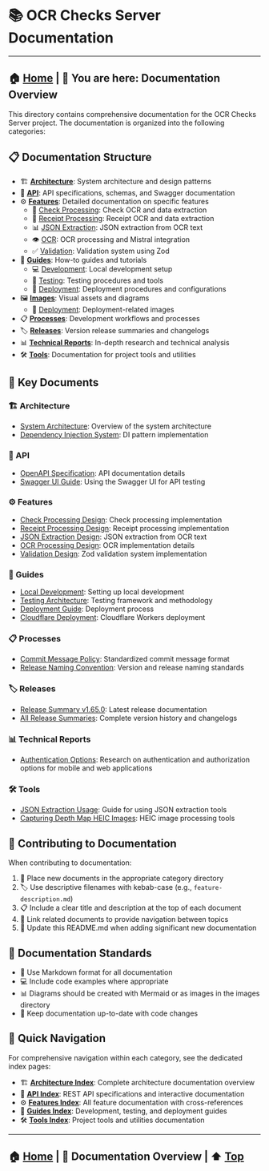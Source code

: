 # 📚 OCR Checks Server Documentation

---
**🏠 [Home](../README.md)** | **📖 You are here: Documentation Overview**
---

This directory contains comprehensive documentation for the OCR Checks Server project. The documentation is organized into the following categories:

## 📋 Documentation Structure

- 🏗️ [**Architecture**](./architecture/): System architecture and design patterns
- 🔌 [**API**](./api/): API specifications, schemas, and Swagger documentation
- ⚙️ [**Features**](./features/): Detailed documentation on specific features
  - 📄 [Check Processing](./features/check-processing/): Check OCR and data extraction
  - 🧾 [Receipt Processing](./features/receipt-processing/): Receipt OCR and data extraction
  - 📊 [JSON Extraction](./features/json-extraction/): JSON extraction from OCR text
  - 👁️ [OCR](./features/ocr/): OCR processing and Mistral integration
  - ✅ [Validation](./features/validation/): Validation system using Zod
- 📖 [**Guides**](./guides/): How-to guides and tutorials
  - 💻 [Development](./guides/development/): Local development setup
  - 🧪 [Testing](./guides/testing/): Testing procedures and tools
  - 🚀 [Deployment](./guides/deployment/): Deployment procedures and configurations
- 🖼️ [**Images**](./images/): Visual assets and diagrams
  - 🚀 [Deployment](./images/deployment/): Deployment-related images
- 📋 [**Processes**](./processes/): Development workflows and processes
- 🏷️ [**Releases**](./releases/): Version release summaries and changelogs
- 📊 [**Technical Reports**](./technical-reports/): In-depth research and technical analysis
- 🛠️ [**Tools**](./tools/): Documentation for project tools and utilities

## 🌟 Key Documents

### 🏗️ Architecture
- [System Architecture](./architecture/system-architecture.md): Overview of the system architecture
- [Dependency Injection System](./architecture/dependency-injection-system.md): DI pattern implementation

### 🔌 API
- [OpenAPI Specification](./api/openapi-specification.md): API documentation details
- [Swagger UI Guide](./api/swagger-ui-guide.md): Using the Swagger UI for API testing

### ⚙️ Features
- [Check Processing Design](./features/check-processing/check-processing-design.md): Check processing implementation
- [Receipt Processing Design](./features/receipt-processing/receipt-processing-design.md): Receipt processing implementation
- [JSON Extraction Design](./features/json-extraction/cloudflare-json-extractor-design.md): JSON extraction from OCR text
- [OCR Processing Design](./features/ocr/ocr-processing-design.md): OCR implementation details
- [Validation Design](./features/validation/zod-validation-design.md): Zod validation system implementation

### 📖 Guides
- [Local Development](./guides/development/local-development.md): Setting up local development
- [Testing Architecture](./guides/testing/testing-architecture.md): Testing framework and methodology
- [Deployment Guide](./guides/deployment/deployment.md): Deployment process
- [Cloudflare Deployment](./guides/deployment/cloudflare-deployment-guide.md): Cloudflare Workers deployment

### 📋 Processes
- [Commit Message Policy](./processes/commit-message-policy.md): Standardized commit message format
- [Release Naming Convention](./processes/release-naming-convention.md): Version and release naming standards

### 🏷️ Releases
- [Release Summary v1.65.0](./releases/release-summary-v1.65.0.md): Latest release documentation
- [All Release Summaries](./releases/): Complete version history and changelogs

### 📊 Technical Reports
- [Authentication Options](./technical-reports/authentication-options-report.md): Research on authentication and authorization options for mobile and web applications

### 🛠️ Tools
- [JSON Extraction Usage](./tools/json-extraction-usage-guide.md): Guide for using JSON extraction tools
- [Capturing Depth Map HEIC Images](./tools/capturing-depth-map-heic-images.md): HEIC image processing tools

## 📝 Contributing to Documentation

When contributing to documentation:

1. 📁 Place new documents in the appropriate category directory
2. 🏷️ Use descriptive filenames with kebab-case (e.g., `feature-description.md`)
3. 📋 Include a clear title and description at the top of each document
4. 🔗 Link related documents to provide navigation between topics
5. 🔄 Update this README.md when adding significant new documentation

## 📐 Documentation Standards

- 📝 Use Markdown format for all documentation
- 💻 Include code examples where appropriate
- 📊 Diagrams should be created with Mermaid or as images in the images directory
- 🔄 Keep documentation up-to-date with code changes

## 🧭 Quick Navigation

For comprehensive navigation within each category, see the dedicated index pages:

- 🏗️ [**Architecture Index**](./architecture/index.md): Complete architecture documentation overview
- 🔌 [**API Index**](./api/index.md): REST API specifications and interactive documentation
- ⚙️ [**Features Index**](./features/index.md): All feature documentation with cross-references
- 📖 [**Guides Index**](./guides/index.md): Development, testing, and deployment guides
- 🛠️ [**Tools Index**](./tools/index.md): Project tools and utilities documentation

---
**🏠 [Home](../README.md)** | **📖 Documentation Overview** | **⬆️ [Top](#-ocr-checks-server-documentation)**
---

